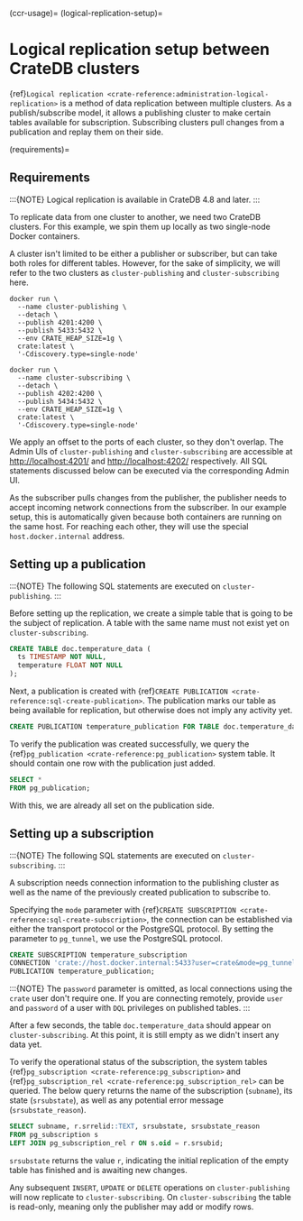 (ccr-usage)=
(logical-replication-setup)=

# Logical replication setup between CrateDB clusters

{ref}`Logical replication <crate-reference:administration-logical-replication>`
is a method of data replication between multiple clusters.
As a publish/subscribe model, it allows a publishing cluster to make certain
tables available for subscription. Subscribing clusters pull changes from a
publication and replay them on their side.

(requirements)=

## Requirements

:::{NOTE}
Logical replication is available in CrateDB 4.8 and later.
:::

To replicate data from one cluster to another, we need two CrateDB clusters.
For this example, we spin them up locally as two single-node Docker
containers.

A cluster isn't limited to be either a publisher or subscriber, but can take
both roles for different tables. However, for the
sake of simplicity, we will refer to the two clusters as
`cluster-publishing` and `cluster-subscribing` here.

```shell
docker run \
  --name cluster-publishing \
  --detach \
  --publish 4201:4200 \
  --publish 5433:5432 \
  --env CRATE_HEAP_SIZE=1g \
  crate:latest \
  '-Cdiscovery.type=single-node'
```
```shell
docker run \
  --name cluster-subscribing \
  --detach \
  --publish 4202:4200 \
  --publish 5434:5432 \
  --env CRATE_HEAP_SIZE=1g \
  crate:latest \
  '-Cdiscovery.type=single-node'
```

We apply an offset to the ports of each cluster, so they don't overlap. The
Admin UIs of `cluster-publishing` and `cluster-subscribing` are accessible at
<http://localhost:4201/> and <http://localhost:4202/> respectively. All SQL
statements discussed below can be executed via the corresponding Admin UI.

As the subscriber pulls changes from the publisher, the publisher needs to accept
incoming network connections from the subscriber. In our example setup, this is
automatically given because both containers are running on the same host.
For reaching each other, they will use the special `host.docker.internal` address.

## Setting up a publication

:::{NOTE}
The following SQL statements are executed on `cluster-publishing`.
:::

Before setting up the replication, we create a simple table that is going to be
the subject of replication. A table with the same name must not exist yet on
`cluster-subscribing`.

```sql
CREATE TABLE doc.temperature_data (
  ts TIMESTAMP NOT NULL,
  temperature FLOAT NOT NULL
);
```

Next, a publication is created with {ref}`CREATE PUBLICATION <crate-reference:sql-create-publication>`.
The publication marks our table as being available for replication, but otherwise
does not imply any activity yet.

```sql
CREATE PUBLICATION temperature_publication FOR TABLE doc.temperature_data;
```

To verify the publication was created successfully, we query the
{ref}`pg_publication <crate-reference:pg_publication>` system table. It should
contain one row with the publication just added.

```sql
SELECT *
FROM pg_publication;
```

With this, we are already all set on the publication side.

## Setting up a subscription

:::{NOTE}
The following SQL statements are executed on `cluster-subscribing`.
:::

A subscription needs connection information to the publishing cluster as
well as the name of the previously created publication to subscribe to.

Specifying the `mode` parameter with {ref}`CREATE SUBSCRIPTION <crate-reference:sql-create-subscription>`,
the connection can be established via either the transport protocol or the
PostgreSQL protocol. By setting the parameter to `pg_tunnel`, we use the
PostgreSQL protocol.

```sql
CREATE SUBSCRIPTION temperature_subscription
CONNECTION 'crate://host.docker.internal:5433?user=crate&mode=pg_tunnel'
PUBLICATION temperature_publication;
```

:::{NOTE}
The `password` parameter is omitted, as local connections using the `crate`
user don't require one. If you are connecting remotely, provide `user` and
`password` of a user with `DQL` privileges on published tables.
:::

After a few seconds, the table `doc.temperature_data` should appear on
`cluster-subscribing`. At this point, it is still empty as we didn't insert
any data yet.

To verify the operational status of the subscription, the system tables
{ref}`pg_subscription <crate-reference:pg_subscription>` and {ref}`pg_subscription_rel <crate-reference:pg_subscription_rel>` can be queried. The below query returns
the name of the subscription (`subname`), its state (`srsubstate`), as well
as any potential error message (`srsubstate_reason`).

```sql
SELECT subname, r.srrelid::TEXT, srsubstate, srsubstate_reason
FROM pg_subscription s
LEFT JOIN pg_subscription_rel r ON s.oid = r.srsubid;
```

`srsubstate` returns the value `r`, indicating the initial replication of
the empty table has finished and is awaiting new changes.

Any subsequent `INSERT`, `UPDATE` or `DELETE` operations on
`cluster-publishing` will now replicate to `cluster-subscribing`.
On `cluster-subscribing` the table is read-only, meaning only the publisher
may add or modify rows.
